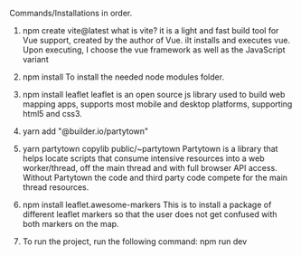 Commands/Installations in order.

1. npm create vite@latest
what is vite? it is a light and fast build tool for Vue support, created by the author of Vue. iIt installs and executes vue. Upon executing, I choose the vue framework as well as the JavaScript variant

2. npm install
To install the needed node modules folder.

3. npm install leaflet
leaflet is an open source js library used to build web mapping apps, supports most mobile and desktop platforms, supporting html5 and css3.

4. yarn add "@builder.io/partytown"
5. yarn partytown copylib public/~partytown
Partytown is a library that helps locate scripts that consume intensive resources into a web worker/thread, off the main thread and with full browser API access. Without Partytown the code and third party code compete for the main thread resources.


6. npm install leaflet.awesome-markers
This is to install a package of different leaflet markers so that the user does not get confused with both markers on the map.

7. To run the project, run the following command: npm run dev
